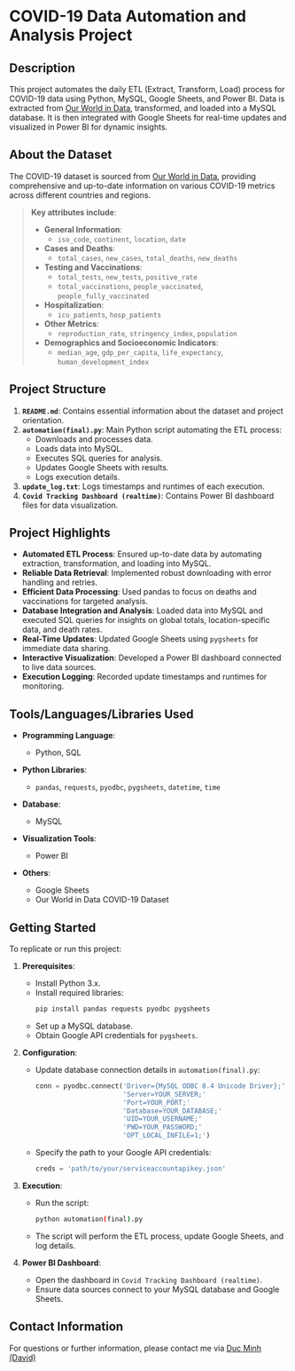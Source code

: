 # COVID-19 Data Automation and Analysis Project

## Description

This project automates the daily ETL (Extract, Transform, Load) process for COVID-19 data using Python, MySQL, Google Sheets, and Power BI. Data is extracted from [Our World in Data](https://ourworldindata.org/coronavirus-source-data), transformed, and loaded into a MySQL database. It is then integrated with Google Sheets for real-time updates and visualized in Power BI for dynamic insights.

## About the Dataset

The COVID-19 dataset is sourced from [Our World in Data](https://covid.ourworldindata.org/data/owid-covid-data.csv), providing comprehensive and up-to-date information on various COVID-19 metrics across different countries and regions.

> **Key attributes include**:
>
> - **General Information**:
>   - `iso_code`, `continent`, `location`, `date`
> - **Cases and Deaths**:
>   - `total_cases`, `new_cases`, `total_deaths`, `new_deaths`
> - **Testing and Vaccinations**:
>   - `total_tests`, `new_tests`, `positive_rate`
>   - `total_vaccinations`, `people_vaccinated`, `people_fully_vaccinated`
> - **Hospitalization**:
>   - `icu_patients`, `hosp_patients`
> - **Other Metrics**:
>   - `reproduction_rate`, `stringency_index`, `population`
> - **Demographics and Socioeconomic Indicators**:
>   - `median_age`, `gdp_per_capita`, `life_expectancy`, `human_development_index`

## Project Structure

1. **`README.md`**: Contains essential information about the dataset and project orientation.
2. **`automation(final).py`**: Main Python script automating the ETL process:
   - Downloads and processes data.
   - Loads data into MySQL.
   - Executes SQL queries for analysis.
   - Updates Google Sheets with results.
   - Logs execution details.
3. **`update_log.txt`**: Logs timestamps and runtimes of each execution.
4. **`Covid Tracking Dashboard (realtime)`**: Contains Power BI dashboard files for data visualization.

## Project Highlights

- **Automated ETL Process**: Ensured up-to-date data by automating extraction, transformation, and loading into MySQL.
- **Reliable Data Retrieval**: Implemented robust downloading with error handling and retries.
- **Efficient Data Processing**: Used pandas to focus on deaths and vaccinations for targeted analysis.
- **Database Integration and Analysis**: Loaded data into MySQL and executed SQL queries for insights on global totals, location-specific data, and death rates.
- **Real-Time Updates**: Updated Google Sheets using `pygsheets` for immediate data sharing.
- **Interactive Visualization**: Developed a Power BI dashboard connected to live data sources.
- **Execution Logging**: Recorded update timestamps and runtimes for monitoring.

## Tools/Languages/Libraries Used

- **Programming Language**:
  - Python, SQL

- **Python Libraries**:
  - `pandas`, `requests`, `pyodbc`, `pygsheets`, `datetime`, `time`

- **Database**:
  - MySQL

- **Visualization Tools**:
  - Power BI

- **Others**:
  - Google Sheets
  - Our World in Data COVID-19 Dataset

## Getting Started

To replicate or run this project:

1. **Prerequisites**:
   - Install Python 3.x.
   - Install required libraries:
     ```bash
     pip install pandas requests pyodbc pygsheets
     ```
   - Set up a MySQL database.
   - Obtain Google API credentials for `pygsheets`.

2. **Configuration**:
   - Update database connection details in `automation(final).py`:
     ```python
     conn = pyodbc.connect('Driver={MySQL ODBC 8.4 Unicode Driver};'
                           'Server=YOUR_SERVER;'
                           'Port=YOUR_PORT;'
                           'Database=YOUR_DATABASE;'
                           'UID=YOUR_USERNAME;'
                           'PWD=YOUR_PASSWORD;'
                           'OPT_LOCAL_INFILE=1;')
     ```
   - Specify the path to your Google API credentials:
     ```python
     creds = 'path/to/your/serviceaccountapikey.json'
     ```

3. **Execution**:
   - Run the script:
     ```bash
     python automation(final).py
     ```
   - The script will perform the ETL process, update Google Sheets, and log details.

4. **Power BI Dashboard**:
   - Open the dashboard in `Covid Tracking Dashboard (realtime)`.
   - Ensure data sources connect to your MySQL database and Google Sheets.

## Contact Information

For questions or further information, please contact me via [Duc Minh (David)](www.linkedin.com/in/duc-minh-ngn)